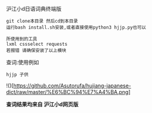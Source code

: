 沪江小d日语词典终端版
```
git clone本目录 然后cd到本目录
运行bash install.sh安装,或者直接使用python3 hjjp.py也可以

所使用到的工具
lxml cssselect requests
若报错 请确保安装了以上模块
```
查词:使用例如
```
hjjp 子供
```

!()[https://github.com/Asutorufa/hujiang-japanese-dict/raw/master/%E6%BC%94%E7%A4%BA.png]

**查词结果均来自 沪江小d网页版**
